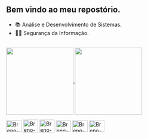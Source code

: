 ## Bem vindo ao meu repostório.
- 📚 Análise e Desenvolvimento de Sistemas.
- 🕵️‍♂️ Segurança da Informação.

<a href="https://github.com/brenolx/github-readme-stats"><br>
  <img height=180 align="center" src="https://github-readme-stats.vercel.app/api?username=brenolx&theme=algolia&icons=true" />
</a>
<a href="https://github.com/brenolx/convoychat">
  <img height=180 align="center" src="https://github-readme-stats.vercel.app/api/top-langs?username=brenolx&layout=compact&langs_count=8&card_width=320&theme=algolia" />
</a>

<!-->

<div style="display: inline_block">
  <img align="center" alt="Breno-Linux" height="31" width="41" src="https://cdn.jsdelivr.net/gh/devicons/devicon@latest/icons/linux/linux-original.svg" title="Tux-Linux">
  <img align="center" alt="Breno-Java" height="35" width="40" src="https://cdn.jsdelivr.net/gh/devicons/devicon@latest/icons/java/java-original.svg" title="Java">
  <img align="center" alt="Breno-Python" height="35" width="40" src="https://cdn.jsdelivr.net/gh/devicons/devicon@latest/icons/python/python-original.svg" title="Python">
  <img align="center" alt="Breno-C" height="30" width="40" src="https://raw.githubusercontent.com/devicons/devicon/master/icons/c/c-original.svg" title="C">
  <img align="center" alt="Breno-Git" height="31" width="41" src="https://raw.githubusercontent.com/devicons/devicon/master/icons/git/git-plain.svg" title="Git">
  <a href="https://www.linkedin.com/in/breno-cavalcante-182a5a26b/"> <img align="center" alt="Breno-Git" height="31" width="41" src="https://cdn.jsdelivr.net/gh/devicons/devicon@latest/icons/linkedin/linkedin-original.svg" title="Linkedin"> </a> 
          
</div> 

<!--![snake gif](https://github.com/brenoxs99/brenoxs99/blob/output/github-contribution-grid-snake.svg)-->
 
